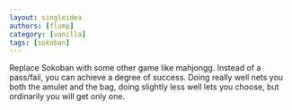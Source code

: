```yaml
---
layout: singleidea
authors: [flump]
category: [vanilla]
tags: [sokoban]
---
```

Replace Sokoban with some other game like mahjongg. Instead of a pass/fail, you can achieve a degree of success. Doing really well nets you both the amulet and the bag, doing slightly less well lets you choose, but ordinarily you will get only one.
